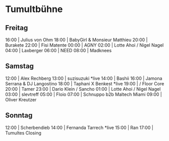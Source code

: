 # Tumultbühne

## Freitag

16:00 | Julius von Ohm
18:00 | BabyGirl & Monsieur Matthieu
20:00 | Burakete
22:00 | Fisi Matente
00:00 | AGNY
02:00 | Lotte Ahoi / Nigel Nagel
04:00 | Laxberger
06:00 | NEED
08:00 | Madknees

## Samstag

12:00 | Alex Rechberg
13:00 | suzisuzuki *live
14:00 | Bashii
16:00 | Jamona Serrana & DJ Langostino
18:00 | Taphani X Benkest *live
19:00 | / Floor Core
20:00 | Tamer
23:00 | Dario Klein / Sancho
01:00 | Lotte Ahoi / Nigel Nagel
03:00 | slevtreff
05:00 | Floio
07:00 | Schnuppo b2b Maltech Miami
09:00 | Oliver Kreutzer

## Sonntag

12:00 | Scherbendieb
14:00 | Fernanda Tarrech \*live
15:00 | Ran
17:00 | Tumultes Closing
